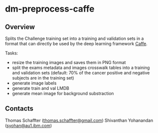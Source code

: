 # dm-preprocess-caffe
## Overview
Splits the Challenge training set into a training and validation sets in a format that can directly be used by the deep learning framework [Caffe](http://caffe.berkeleyvision.org/).

Tasks:
- resize the training images and saves them in PNG format
- split the exams metadata and images crosswalk tables into a training and validation sets (default: 70% of the cancer positive and negative subjects are in the training set)
- generate image labels
- generate train and val LMDB
- generate mean image for background substraction

## Contacts
Thomas Schaffter (thomas.schaffter@gmail.com)
Shivanthan Yohanandan (syohan@au1.ibm.com)
